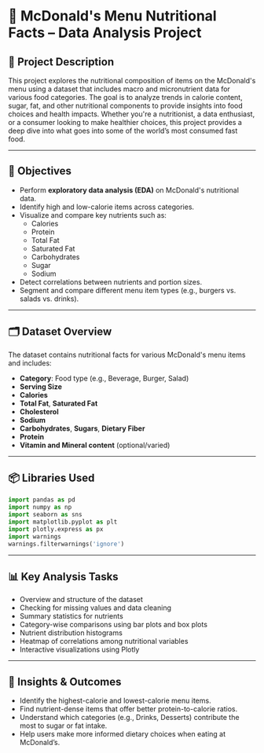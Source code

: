 # 🍔 McDonald's Menu Nutritional Facts – Data Analysis Project
## 📌 Project Description
This project explores the nutritional composition of items on the McDonald's menu using a dataset that includes macro and micronutrient data for various food categories. The goal is to analyze trends in calorie content, sugar, fat, and other nutritional components to provide insights into food choices and health impacts.
Whether you're a nutritionist, a data enthusiast, or a consumer looking to make healthier choices, this project provides a deep dive into what goes into some of the world’s most consumed fast food.

---

## 🎯 Objectives
- Perform **exploratory data analysis (EDA)** on McDonald's nutritional data.
- Identify high and low-calorie items across categories.
- Visualize and compare key nutrients such as:
  - Calories
  - Protein
  - Total Fat
  - Saturated Fat
  - Carbohydrates
  - Sugar
  - Sodium
- Detect correlations between nutrients and portion sizes.
- Segment and compare different menu item types (e.g., burgers vs. salads vs. drinks).

---

## 🗂️ Dataset Overview
The dataset contains nutritional facts for various McDonald's menu items and includes:
- **Category**: Food type (e.g., Beverage, Burger, Salad)
- **Serving Size**
- **Calories**
- **Total Fat**, **Saturated Fat**
- **Cholesterol**
- **Sodium**
- **Carbohydrates**, **Sugars**, **Dietary Fiber**
- **Protein**
- **Vitamin and Mineral content** (optional/varied)

---

## 📦 Libraries Used
```python
import pandas as pd
import numpy as np
import seaborn as sns
import matplotlib.pyplot as plt
import plotly.express as px
import warnings
warnings.filterwarnings('ignore')
```

---

## 📊 Key Analysis Tasks
- Overview and structure of the dataset
- Checking for missing values and data cleaning
- Summary statistics for nutrients
- Category-wise comparisons using bar plots and box plots
- Nutrient distribution histograms
- Heatmap of correlations among nutritional variables
- Interactive visualizations using Plotly

---

## 🧠 Insights & Outcomes
- Identify the highest-calorie and lowest-calorie menu items.
- Find nutrient-dense items that offer better protein-to-calorie ratios.
- Understand which categories (e.g., Drinks, Desserts) contribute the most to sugar or fat intake.
- Help users make more informed dietary choices when eating at McDonald’s.
